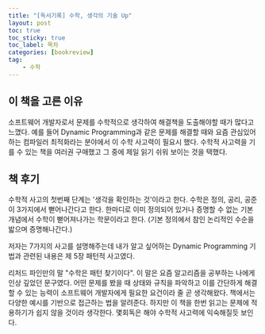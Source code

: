 ```yaml
---
title: "[독서기록] 수학, 생각의 기술 Up"
layout: post
toc: true
toc_sticky: true
toc_label: 목차
categories: [bookreview]
tag:
    - 수학
---
```


## 이 책을 고른 이유
소프트웨어 개발자로서 문제를 수학적으로 생각하여 해결책을 도출해야할 때가 많다고 느꼈다. 예를 들어 Dynamic Programming과 같은 문제를 해결할 때와 요즘 관심있어하는 컴파일러 최적화라는 분야에서 이 수학 사고력이 필요시 했다. 수학적 사고력을 기를 수 있는 책을 여러권 구매했고 그 중에 제일 읽기 쉬워 보이는 것을 택했다. 


## 책 후기

수학적 사고의 첫번째 단계는 '생각을 확인하는 것'이라고 한다. 수학은 정의, 공리, 공준 이 3가지에서 뻗어나간다고 한다. 한마디로 이미 정의되어 있거나 증명할 수 없는 기본 개념에서 수학이 뻗어져나가는 학문이라고 한다. (기본 정의에서 참인 논리적인 수순을 밟으며 증명해나간다.)

저자는 7가지의 사고를 설명해주는데 내가 알고 싶어하는 Dynamic Programming 기법과 관련된 내용은 제 5장 패턴적 사고였다. 

리처드 파인만의 말 "수학은 패턴 찾기이다". 이 말은 요즘 알고리즘을 공부하는 나에게 인상 깊었던 문구였다. 어떤 문제를 봤을 때 상태와 규칙을 파악하고 이를 간단하게 해결할 수 있는 능력이 소프트웨어 개발자에게 필요한 요건이라 줄 곧 생각해왔다. 책에서는 다양한 예시를 기반으로 접근하는 법을 알려준다. 하지만 이 책을 한번 읽고는 문제에 적용하기가 쉽지 않을 것이라 생각한다. 몇회독은 해야 수학적 사고력에 익숙해질듯 보인다.